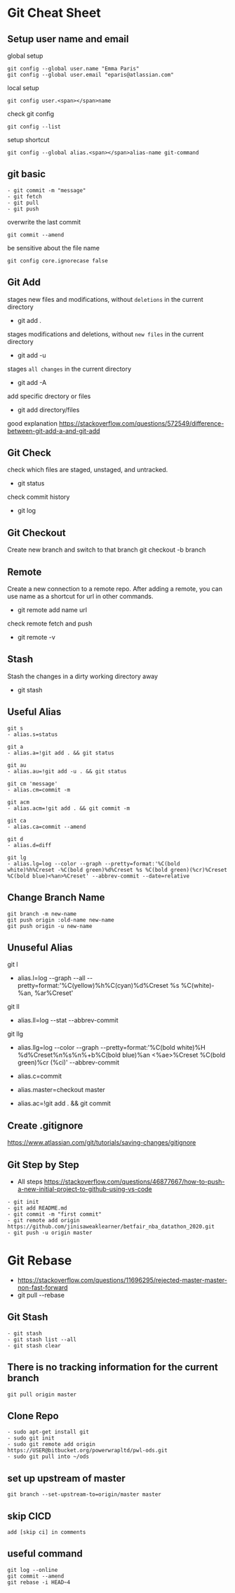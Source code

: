 # Git Cheat Sheet

## Setup user name and email
global setup
```
git config --global user.name "Emma Paris"
git config --global user.email "eparis@atlassian.com"
```
local setup
```
git config user.<span></span>name
```

check git config
```
git config --list
```

setup shortcut
```
git config --global alias.<span></span>alias-name git-command
```

## git basic
```
- git commit -m "message"
- git fetch
- git pull
- git push
```

overwrite the last commit
```
git commit --amend
```

be sensitive about the file name
```
git config core.ignorecase false
```

## Git Add
stages new files and modifications, without `deletions` in the current directory
- git add .

stages modifications and deletions, without `new files` in the current directory
- git add -u

stages `all changes` in the current directory
- git add -A

add specific drectory or files
- git add directory/files

good explanation
https://stackoverflow.com/questions/572549/difference-between-git-add-a-and-git-add


## Git Check
check which files are staged, unstaged, and untracked.
- git status

check commit history
- git log 

## Git Checkout
Create new branch and switch to that branch
git checkout -b branch


## Remote
Create a new connection to a remote repo. After adding a remote, you can use name as a shortcut for url in other commands.
- git remote add name url

check remote fetch and push
- git remote -v

## Stash
Stash the changes in a dirty working directory away
- git stash

## Useful Alias
```
git s
- alias.s=status

git a
- alias.a=!git add . && git status

git au
- alias.au=!git add -u . && git status

git cm 'message'
- alias.cm=commit -m

git acm
- alias.acm=!git add . && git commit -m

git ca
- alias.ca=commit --amend

git d
- alias.d=diff

git lg 
- alias.lg=log --color --graph --pretty=format:'%C(bold white)%h%Creset -%C(bold green)%d%Creset %s %C(bold green)(%cr)%Creset %C(bold blue)<%an>%Creset' --abbrev-commit --date=relative
```
## Change Branch Name
```
git branch -m new-name
git push origin :old-name new-name
git push origin -u new-name
```

## Unuseful Alias 
git l
- alias.l=log --graph --all --pretty=format:'%C(yellow)%h%C(cyan)%d%Creset %s %C(white)- %an, %ar%Creset'

git ll
- alias.ll=log --stat --abbrev-commit

git llg
- alias.llg=log --color --graph --pretty=format:'%C(bold white)%H %d%Creset%n%s%n%+b%C(bold blue)%an <%ae>%Creset %C(bold green)%cr (%ci)' --abbrev-commit

- alias.c=commit
- alias.master=checkout master
- alias.ac=!git add . && git commit

## Create .gitignore
https://www.atlassian.com/git/tutorials/saving-changes/gitignore


## Git Step by Step
- All steps
https://stackoverflow.com/questions/46877667/how-to-push-a-new-initial-project-to-github-using-vs-code
```
- git init
- git add README.md
- git commit -m "first commit"
- git remote add origin https://github.com/jinisaweaklearner/betfair_nba_datathon_2020.git
- git push -u origin master
```


# Git Rebase
- https://stackoverflow.com/questions/11696295/rejected-master-master-non-fast-forward
- git pull --rebase


## Git Stash
```
- git stash
- git stash list --all
- git stash clear
```

## There is no tracking information for the current branch
```
git pull origin master
```

## Clone Repo
```
- sudo apt-get install git
- sudo git init
- sudo git remote add origin https://USER@bitbucket.org/powerwrapltd/pwl-ods.git
- sudo git pull into ~/ods
```

## set up upstream of master 
```
git branch --set-upstream-to=origin/master master
```

## skip CICD
```
add [skip ci] in comments
```

## useful command
```
git log --online
git commit --amend
git rebase -i HEAD~4
```

